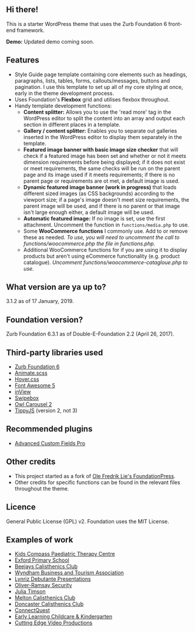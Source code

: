 ## Hi there!

This is a starter WordPress theme that uses the Zurb Foundation 6 front-end framework.

__Demo:__ Updated demo coming soon.

## Features 

* Style Guide page template</strong> containing core elements such as headings, paragraphs, lists, tables, forms, callouts/messages, buttons and pagination. I use this template to set up all of my core styling at once, early in the theme development process.
* Uses Foundation's <strong>Flexbox</strong> grid and utilises flexbox throughout.
* Handy template development functions:
    * __Content splitter:__ Allows you to use the 'read more' tag in the WordPress editor to split the content into an array and output each section in different places in a template.
	* __Gallery / content splitter:__ Enables you to separate out galleries inserted in the WordPress editor to display them separately in the template.
	* __Featured image banner with basic image size checker__ that will check if a featured image has been set and whether or not it meets dimension requirements before being displayed; if it does not exist or meet requirements, the same checks will be run on the parent page and its image used if it meets requirements; if there is no parent page or requirements are ot met, a default image is used.
	* __Dynamic featured image banner (work in progress)__ that loads different sized images (as CSS backgrounds) according to the viewport size; if a page's image doesn't meet size requirements, the parent image will be used, and if there is no parent or that image isn't large enough either, a default image will be used.
	* __Automatic featured image:__ If no image is set, use the first attachment. Uncomment the function in `functions/media.php` to use.
	* Some __WooCommerce functions__ I commonly use. Add to or remove these as needed. _To use, you will need to uncomment the call to functions/woocommerce.php the file in functions.php._
	* Additional WooCommerce functions for if you are using it to display products but aren't using eCommerce functionality (e.g. product catalogue). _Uncomment functions/woocommerce-catagloue.php to use_.
	
## What version are ya up to?

3.1.2 as of 17 January, 2019.

## Foundation version?

Zurb Foundation 6.3.1 as of Double-E-Foundation 2.2 (April 26, 2017).

## Third-party libraries used

* [Zurb Foundation 6](https://foundation.zurb.com)
* [Animate.scss](https://github.com/doubleedesign/Animate.scss)
* [Hover.css](https://github.com/IanLunn/Hover)
* [Font Awesome 5](http://www.fontawesome.com/)
* [inView](https://github.com/protonet/jquery.inview)
* [Swipebox](http://brutaldesign.github.io/swipebox/)
* [Owl Carousel 2](https://owlcarousel2.github.io/OwlCarousel2/)
* [TippyJS](https://github.com/atomiks/tippyjs) (version 2, not 3)

## Recommended plugins
* [Advanced Custom Fields Pro](https://www.advancedcustomfields.com)

## Other credits

* This project started as a fork of [Ole Fredrik Lie's FoundationPress](https://github.com/olefredrik).
* Other credits for specific functions can be found in the relevant files throughout the theme.

## Licence

General Public License (GPL) v2. Foundation uses the MIT License.

## Examples of work
* [Kids Compass Paediatric Therapy Centre](https://www.kidscompass.com.au)
* [Exford Primary School](http://www.exfordps.vic.edu.au) 
* [Beejays Calisthenics Club](https://www.beejayscalisthenics.com.au)
* [Wyndham Business and Tourism Association](http://www.wyndhambusinessandtourism.org.au)
* [Lynriz Debutante Presentations](http://www.lynrizdebs.com.au)
* [Oliver-Ramsay Security](https://www.orsecurity.com.au)
* [Julia Timson](https://www.juliatimson.com.au)
* [Melton Calisthenics Club](https://www.meltoncalisthenics.org.au)
* [Doncaster Calisthenics Club](https://www.doncastercalisthenics.org.au)
* [ConnectQuest](http://www.connectquest.com.au)
* [Early Learning Childcare &amp; Kindergarten](https://www.elcck.com.au)
* [Cutting Edge Video Productions](http://www.cuttingedgevideo.com.au)
